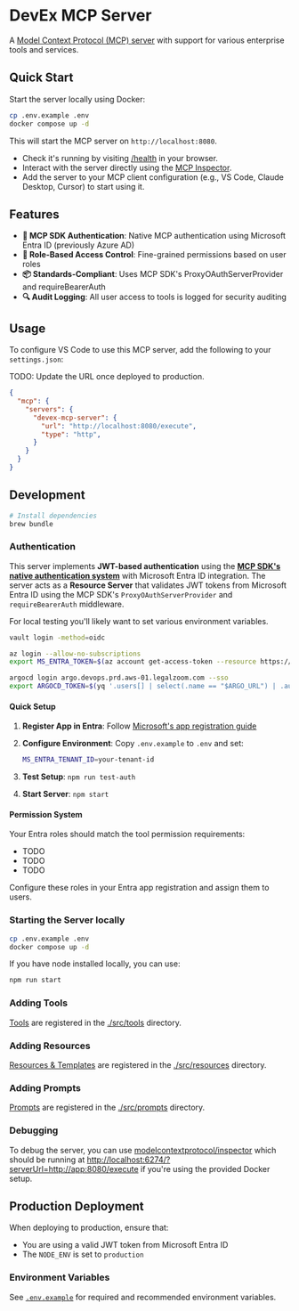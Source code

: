 # DevEx MCP Server

A [Model Context Protocol (MCP) server](https://modelcontextprotocol.io/introduction) with support for various enterprise tools and services.

## Quick Start

Start the server locally using Docker:

```sh
cp .env.example .env
docker compose up -d
```

This will start the MCP server on `http://localhost:8080`.

- Check it's running by visiting [/health](http://localhost:8080/health) in your browser.
- Interact with the server directly using the [MCP Inspector](http://localhost:6274/?serverUrl=http://app:8080/execute).
- Add the server to your MCP client configuration (e.g., VS Code, Claude Desktop, Cursor) to start using it.

## Features

- **🔐 MCP SDK Authentication**: Native MCP authentication using Microsoft Entra ID (previously Azure AD)
- **👥 Role-Based Access Control**: Fine-grained permissions based on user roles
- **📦 Standards-Compliant**: Uses MCP SDK's ProxyOAuthServerProvider and requireBearerAuth
- **🔍 Audit Logging**: All user access to tools is logged for security auditing

## Usage

To configure VS Code to use this MCP server, add the following to your `settings.json`:

TODO: Update the URL once deployed to production.

```json
{
  "mcp": {
    "servers": {
      "devex-mcp-server": {
        "url": "http://localhost:8080/execute",
        "type": "http",
      }
    }
  }
}
```

## Development

```sh
# Install dependencies
brew bundle
```

### Authentication

This server implements **JWT-based authentication** using the **[MCP SDK's native authentication system](https://modelcontextprotocol.io/)** with Microsoft Entra ID integration. The server acts as a **Resource Server** that validates JWT tokens from Microsoft Entra ID using the MCP SDK's `ProxyOAuthServerProvider` and `requireBearerAuth` middleware.

For local testing you'll likely want to set various environment variables.

```sh
vault login -method=oidc

az login --allow-no-subscriptions
export MS_ENTRA_TOKEN=$(az account get-access-token --resource https://graph.microsoft.com --query accessToken -o tsv)

argocd login argo.devops.prd.aws-01.legalzoom.com --sso
export ARGOCD_TOKEN=$(yq '.users[] | select(.name == "$ARGO_URL") | .auth-token' ~/.config/argocd/config)
```

#### Quick Setup

1. **Register App in Entra**: Follow [Microsoft's app registration guide](https://learn.microsoft.com/en-us/entra/identity-platform/quickstart-register-app)
1. **Configure Environment**: Copy `.env.example` to `.env` and set:

    ```bash
    MS_ENTRA_TENANT_ID=your-tenant-id
    ```

1. **Test Setup**: `npm run test-auth`
1. **Start Server**: `npm start`

#### Permission System

Your Entra roles should match the tool permission requirements:

- TODO
- TODO
- TODO

Configure these roles in your Entra app registration and assign them to users.

### Starting the Server locally

```sh
cp .env.example .env
docker compose up -d
```

If you have node installed locally, you can use:

```sh
npm run start
```

### Adding Tools

[Tools](https://modelcontextprotocol.io/docs/concepts/tools) are registered in the [./src/tools](./src/tools) directory.

### Adding Resources

[Resources & Templates](https://modelcontextprotocol.io/docs/concepts/resources) are registered in the [./src/resources](./src/resources) directory.

### Adding Prompts

[Prompts](https://modelcontextprotocol.io/docs/concepts/prompts) are registered in the [./src/prompts](./src/prompts) directory.

### Debugging

To debug the server, you can use [modelcontextprotocol/inspector](https://github.com/modelcontextprotocol/inspector) which should be running at <http://localhost:6274/?serverUrl=http://app:8080/execute> if you're using the provided Docker setup.

## Production Deployment

When deploying to production, ensure that:

- You are using a valid JWT token from Microsoft Entra ID
- The `NODE_ENV` is set to `production`

### Environment Variables

See [`.env.example`](./.env.example) for required and recommended environment variables.
